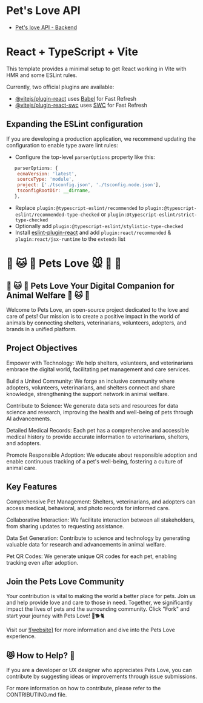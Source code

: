# Pet's Love API

- [Pet's love API - Backend](https://github.com/alexrobaina/api-pets-love)

# React + TypeScript + Vite

This template provides a minimal setup to get React working in Vite with HMR and some ESLint rules.

Currently, two official plugins are available:

- [@vitejs/plugin-react](https://github.com/vitejs/vite-plugin-react/blob/main/packages/plugin-react/README.md) uses [Babel](https://babeljs.io/) for Fast Refresh
- [@vitejs/plugin-react-swc](https://github.com/vitejs/vite-plugin-react-swc) uses [SWC](https://swc.rs/) for Fast Refresh

## Expanding the ESLint configuration

If you are developing a production application, we recommend updating the configuration to enable type aware lint rules:

- Configure the top-level `parserOptions` property like this:

```js
   parserOptions: {
    ecmaVersion: 'latest',
    sourceType: 'module',
    project: ['./tsconfig.json', './tsconfig.node.json'],
    tsconfigRootDir: __dirname,
   },
```

- Replace `plugin:@typescript-eslint/recommended` to `plugin:@typescript-eslint/recommended-type-checked` or `plugin:@typescript-eslint/strict-type-checked`
- Optionally add `plugin:@typescript-eslint/stylistic-type-checked`
- Install [eslint-plugin-react](https://github.com/jsx-eslint/eslint-plugin-react) and add `plugin:react/recommended` & `plugin:react/jsx-runtime` to the `extends` list


# 🐶 🐱 🦊 Pets Love 🐭 🐹 🐰

## 🐶 🐱 🦊 Pets Love Your Digital Companion for Animal Welfare 🐶 🐱 🦊

Welcome to Pets Love, an open-source project dedicated to the love and care of pets! Our mission is to create a positive impact in the world of animals by connecting shelters, veterinarians, volunteers, adopters, and brands in a unified platform.

## Project Objectives
Empower with Technology: We help shelters, volunteers, and veterinarians embrace the digital world, facilitating pet management and care services.

Build a United Community: We forge an inclusive community where adopters, volunteers, veterinarians, and shelters connect and share knowledge, strengthening the support network in animal welfare.

Contribute to Science: We generate data sets and resources for data science and research, improving the health and well-being of pets through AI advancements.

Detailed Medical Records: Each pet has a comprehensive and accessible medical history to provide accurate information to veterinarians, shelters, and adopters.

Promote Responsible Adoption: We educate about responsible adoption and enable continuous tracking of a pet's well-being, fostering a culture of animal care.

## Key Features
Comprehensive Pet Management: Shelters, veterinarians, and adopters can access medical, behavioral, and photo records for informed care.

Collaborative Interaction: We facilitate interaction between all stakeholders, from sharing updates to requesting assistance.

Data Set Generation: Contribute to science and technology by generating valuable data for research and advancements in animal welfare.

Pet QR Codes: We generate unique QR codes for each pet, enabling tracking even after adoption.

## Join the Pets Love Community
Your contribution is vital to making the world a better place for pets. Join us and help provide love and care to those in need. Together, we significantly impact the lives of pets and the surrounding community. Click "Fork" and start your journey with Pets Love! 🌟🐕🐈

Visit our [![website]](https://www.petslove.app/) for more information and dive into the Pets Love experience.

## 😻 How to Help? 🐶

If you are a developer or UX designer who appreciates Pets Love, you can contribute by suggesting ideas or improvements through issue submissions.

For more information on how to contribute, please refer to the CONTRIBUTING.md file.
